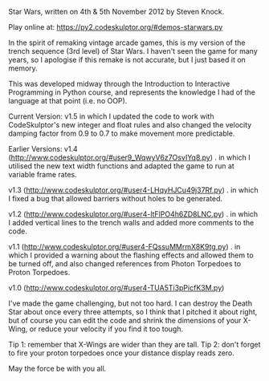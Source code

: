Star Wars, written on 4th & 5th November 2012 by Steven Knock.

Play online at: https://py2.codeskulptor.org/#demos-starwars.py

In the spirit of remaking vintage arcade games, this is my version of the trench sequence
(3rd level) of Star Wars. I haven't seen the game for many years, so I apologise if this
remake is not accurate, but I just based it on memory.

This was developed midway through the Introduction to Interactive Programming in Python course,
and represents the knowledge I had of the language at that point (i.e. no OOP).

Current Version: v1.5
  in which I updated the code to work with CodeSkulptor's new integer and float rules
  and also changed the velocity damping factor from 0.9 to 0.7 to make movement more predictable.

Earlier Versions:
  v1.4 (http://www.codeskulptor.org/#user9_WqwyV6z7OsvIYq8.py)
  . in which I utilised the new text width functions and adapted the game to run at variable frame rates.

  v1.3 (http://www.codeskulptor.org/#user4-LHqyHJCu49j37Rf.py)
  . in which I fixed a bug that allowed barriers without holes to be generated.

  v1.2 (http://www.codeskulptor.org/#user4-ltFlPO4h6ZD8LNC.py)
  . in which I added vertical lines to the trench walls and added more comments to the code.

  v1.1 (http://www.codeskulptor.org/#user4-FQssuMMrmX8K9tg.py)
  . in which I provided a warning about the flashing effects and allowed them to be turned off,
    and also changed references from Photon Torpedoes to Proton Torpedoes.

  v1.0 (http://www.codeskulptor.org/#user4-TUA5Ti3pPicfK3M.py)

I've made the game challenging, but not too hard. I can destroy the Death Star about once every
three attempts, so I think that I pitched it about right, but of course you can edit the code
and shrink the dimensions of your X-Wing, or reduce your velocity if you find it too tough.

Tip 1: remember that X-Wings are wider than they are tall. 
Tip 2: don't forget to fire your proton torpedoes once your distance display reads zero.

May the force be with you all.
